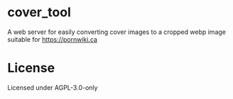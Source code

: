 # cover_tool
A web server for easily converting cover images to a cropped webp image suitable for https://pornwiki.ca

# License
Licensed under AGPL-3.0-only
